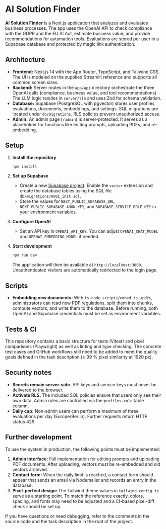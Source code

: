# AI Solution Finder

**AI Solution Finder** is a Next.js application that analyzes and evaluates business processes. The app uses the OpenAI API to check compliance with the GDPR and the EU AI Act, estimate business value, and provide recommendations for automation tools. Evaluations are stored per user in a Supabase database and protected by magic link authentication.

## Architecture

* **Frontend:** Next.js 14 with the App Router, TypeScript, and Tailwind CSS. The UI is modeled on the supplied Streamlit reference and supports all common screen sizes.
* **Backend:** Server routes in the `app/api` directory orchestrate the three OpenAI calls (compliance, business value, and tool recommendations). The LLM logic resides in `server/llm` and uses Zod for schema validation.
* **Database:** Supabase (PostgreSQL with pgvector) stores user profiles, evaluations, documents, embeddings, and settings. SQL migrations are located under `db/migrations`. RLS policies prevent unauthorized access.
* **Admin:** An admin page (`/admin`) is server-protected. It serves as a placeholder for functions like editing prompts, uploading PDFs, and re-embedding.

## Setup

1. **Install the repository**

   ```bash
   npm install
   ```

2. **Set up Supabase**

   * Create a new [Supabase project](https://supabase.com). Enable the `vector` extension and create the database tables using the SQL file `db/migrations/0001_init.sql`.
   * Store the values for `NEXT_PUBLIC_SUPABASE_URL`, `NEXT_PUBLIC_SUPABASE_ANON_KEY`, and `SUPABASE_SERVICE_ROLE_KEY` in your environment variables.

3. **Configure OpenAI**

   * Set an API key in `OPENAI_API_KEY`. You can adjust `OPENAI_CHAT_MODEL` and `OPENAI_EMBEDDING_MODEL` if needed.

4. **Start development**

   ```bash
   npm run dev
   ```
   The application will then be available at `http://localhost:3000`. Unauthenticated visitors are automatically redirected to the login page.

## Scripts

* **Embedding new documents:** With `ts-node scripts/embed.ts <pdf>`, administrators can read new PDF regulations, split them into chunks, compute vectors, and write them to the database. Before running, both OpenAI and Supabase credentials must be set as environment variables.

## Tests & CI

This repository contains a basic structure for tests (Vitest) and pixel comparisons (Playwright) as well as linting and type checking. The concrete test cases and GitHub workflows still need to be added to meet the quality goals defined in the task description (≥ 99 % pixel similarity at 1920 px).

## Security notes

* **Secrets remain server-side.** API keys and service keys must never be delivered to the browser.
* **Activate RLS.** The included SQL policies ensure that users only see their own data. Admin roles are controlled via the `profiles.role` table column.
* **Daily cap:** Non-admin users can perform a maximum of three evaluations per day (Europe/Berlin). Further requests return HTTP status 429.

## Further development

To use the system in production, the following points must be implemented:

1. **Admin interface:** Full implementation for editing prompts and uploading PDF documents. After uploading, vectors must be re-embedded and old vectors archived.
2. **Contact form:** When the daily limit is reached, a contact form should appear that sends an email via Nodemailer and records an entry in the database.
3. **Pixel-perfect design:** The Tailwind theme values in `tailwind.config.ts` serve as a starting point. To match the reference exactly, colors, spacing, and fonts may need to be adjusted and a CI-based pixel-diff check should be set up.

If you have questions or need debugging, refer to the comments in the source code and the task description in the root of the project.